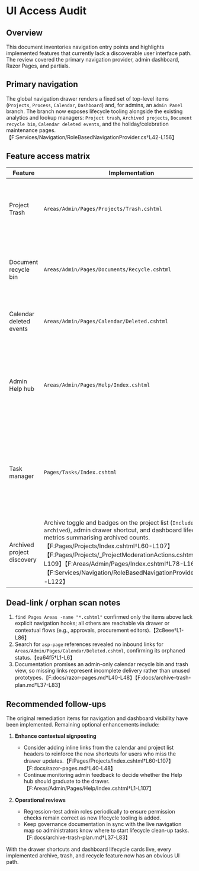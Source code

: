 # UI Access Audit

## Overview
This document inventories navigation entry points and highlights implemented features that currently lack a discoverable user interface path. The review covered the primary navigation provider, admin dashboard, Razor Pages, and partials.

## Primary navigation
The global navigation drawer renders a fixed set of top-level items (`Projects`, `Process`, `Calendar`, `Dashboard`) and, for admins, an `Admin Panel` branch. The branch now exposes lifecycle tooling alongside the existing analytics and lookup managers: `Project trash`, `Archived projects`, `Document recycle bin`, `Calendar deleted events`, and the holiday/celebration maintenance pages.【F:Services/Navigation/RoleBasedNavigationProvider.cs†L42-L156】

## Feature access matrix
| Feature | Implementation | Current entry point(s) | Gap / Risk |
| --- | --- | --- | --- |
| Project Trash | `Areas/Admin/Pages/Projects/Trash.cshtml` | Listed under the admin drawer (`Admin Panel → Project trash`) and surfaced as a dashboard lifecycle card linking directly to trash review.【F:Areas/Admin/Pages/Projects/Trash.cshtml†L1-L173】【F:Areas/Admin/Pages/Index.cshtml†L16-L168】 | Covered. Dashboard call-to-action keeps retention work visible. |
| Document recycle bin | `Areas/Admin/Pages/Documents/Recycle.cshtml` | Discoverable via admin drawer (`Admin Panel → Document recycle bin`), dedicated dashboard card, and per-project document tab for contextual access.【F:Areas/Admin/Pages/Documents/Recycle.cshtml†L1-L173】【F:Services/Navigation/RoleBasedNavigationProvider.cs†L70-L122】【F:Areas/Admin/Pages/Index.cshtml†L78-L168】 | Covered. Multiple entry points available. |
| Calendar deleted events | `Areas/Admin/Pages/Calendar/Deleted.cshtml` | Linked from admin drawer (`Admin Panel → Calendar deleted events`) and dashboard metrics card with restore CTA.【F:Areas/Admin/Pages/Calendar/Deleted.cshtml†L1-L24】【F:Services/Navigation/RoleBasedNavigationProvider.cs†L70-L122】【F:Areas/Admin/Pages/Index.cshtml†L106-L168】 | Covered. |
| Admin Help hub | `Areas/Admin/Pages/Help/Index.cshtml` | Reached through contextual help icons on Users, Logs, and Analytics pages.【F:Areas/Admin/Pages/Help/Index.cshtml†L1-L107】【F:Areas/Admin/Pages/Logs/Index.cshtml†L16-L22】 | Intentionally hidden from drawer; acceptable if help icons remain. Consider optional drawer link if admins request it. |
| Task manager | `Pages/Tasks/Index.cshtml` | Linked from the dashboard attention banner and Todo widget controls.【F:Pages/Dashboard/Index.cshtml†L21-L48】【F:Pages/Shared/_TodoWidget.cshtml†L43-L63】 | No drawer entry; acceptable because tasks are personal, but add a drawer shortcut if usability feedback demands it. |
| Archived project discovery | Archive toggle and badges on the project list (`Include archived`), admin drawer shortcut, and dashboard lifecycle metrics summarising archived counts.【F:Pages/Projects/Index.cshtml†L60-L107】【F:Pages/Projects/_ProjectModerationActions.cshtml†L60-L109】【F:Areas/Admin/Pages/Index.cshtml†L78-L168】【F:Services/Navigation/RoleBasedNavigationProvider.cs†L70-L122】 | Covered. |

## Dead-link / orphan scan notes
1. `find Pages Areas -name "*.cshtml"` confirmed only the items above lack explicit navigation hooks; all others are reachable via drawer or contextual flows (e.g., approvals, procurement editors).【2c8eee†L1-L86】
2. Search for `asp-page` references revealed no inbound links for `Areas/Admin/Pages/Calendar/Deleted.cshtml`, confirming its orphaned status.【ea64f5†L1-L6】
3. Documentation promises an admin-only calendar recycle bin and trash view, so missing links represent incomplete delivery rather than unused prototypes.【F:docs/razor-pages.md†L40-L48】【F:docs/archive-trash-plan.md†L37-L83】

## Recommended follow-ups
The original remediation items for navigation and dashboard visibility have been implemented. Remaining optional enhancements include:

1. **Enhance contextual signposting**
   - Consider adding inline links from the calendar and project list headers to reinforce the new shortcuts for users who miss the drawer updates.【F:Pages/Projects/Index.cshtml†L60-L107】【F:docs/razor-pages.md†L40-L48】
   - Continue monitoring admin feedback to decide whether the Help hub should graduate to the drawer.【F:Areas/Admin/Pages/Help/Index.cshtml†L1-L107】

2. **Operational reviews**
   - Regression-test admin roles periodically to ensure permission checks remain correct as new lifecycle tooling is added.
   - Keep governance documentation in sync with the live navigation map so administrators know where to start lifecycle clean-up tasks.【F:docs/archive-trash-plan.md†L37-L83】

With the drawer shortcuts and dashboard lifecycle cards live, every implemented archive, trash, and recycle feature now has an obvious UI path.
